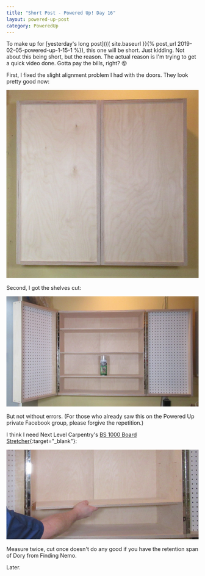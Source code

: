 ```yaml
---
title: "Short Post - Powered Up! Day 16"
layout: powered-up-post
category: PoweredUp
---
```

To make up for [yesterday's long post]({{ site.baseurl }}{% post_url 2019-02-05-powered-up-1-15-1 %}), this one will be short. Just kidding. Not about this being short, but the reason. The actual reason is I'm trying to get a quick video done. Gotta pay the bills, right? 😛

First, I fixed the slight alignment problem I had with the doors. They look pretty good now:

![](/assets/images-posts/powered-up-1/powered-up-1-16-1-02.jpg)

Second, I got the shelves cut:

![](/assets/images-posts/powered-up-1/powered-up-1-16-1-03.jpg)

But not without errors. (For those who already saw this on the Powered Up private Facebook group, please forgive the repetition.)

I think I need Next Level Carpentry's [BS 1000 Board Stretcher](https://youtu.be/bgS6-O2APWY){:target="_blank"}:

![](/assets/images-posts/powered-up-1/powered-up-1-16-1-01.jpg)

Measure twice, cut once doesn't do any good if you have the retention span of Dory from Finding Nemo.

Later.